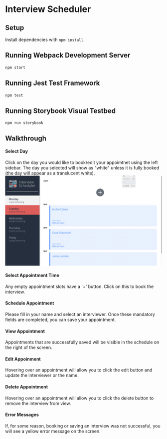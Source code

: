 # Interview Scheduler

## Setup

Install dependencies with `npm install`.

## Running Webpack Development Server

```sh
npm start
```

## Running Jest Test Framework

```sh
npm test
```

## Running Storybook Visual Testbed

```sh
npm run storybook
```

## Walkthrough
#### Select Day
Click on the day you would like to book/edit your appoimtnet using the left sidebar. The day you selected will show as "white" unless it is fully booked (the day will appear as a translucent white).
![Select Day](./public/images/select.png)

#### Select Appointment Time
Any empty appointment slots have a '+' button. Click on this to book the interview.

#### Schedule Appointment
Please fill in your name and select an interviewer. Once these mandatory fields are completed, you can save your appointment.

#### View Appointment
Appointments that are successfully saved will be visible in the schedule on the right of the screen.

#### Edit Appoinment
Hovering over an appointment will allow you to click the edit button and update the interviewer or the name.

#### Delete Appointment
Hovering over an appointment will allow you to click the delete button to remove the interview from view.

#### Error Messages
If, for some reason, booking or saving an interview was not successful, you will see a yellow error message on the screen.